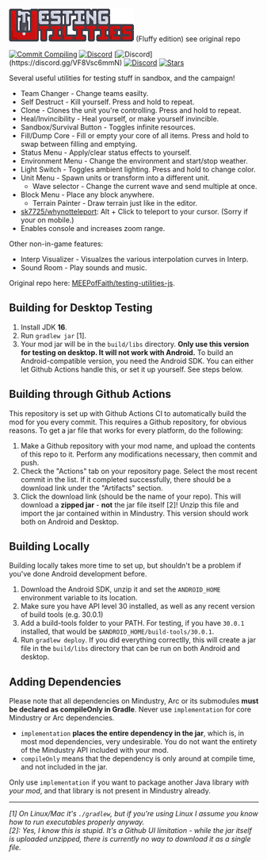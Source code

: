 ![Logo](assets/sprites/settings-banner.png) (Fluffy edition) see original repo

[![Commit Compiling](https://github.com/MEEPofFaith/testing-utilities-java/workflows/Commit%20Testing/badge.svg)](https://github.com/MEEPofFaith/testing-utilities-java/actions/workflows/commitTest.yml)
[![Discord](https://img.shields.io/discord/704355237246402721.svg?logo=discord&logoColor=white&logoWidth=20&labelColor=ffd37f&label=Mindustry)](https://discord.com/invite/mindustry)
[![Discord](https://img.shields.io/discord/704355237246402721.svg?logo=discord&logoColor=white&logoWidth=20&labelColor=181818&label=de_)](https://discord.gg/VF8Vsc6mmN)
[![Discord](https://img.shields.io/discord/704355237246402721.svg?logo=discord&logoColor=white&logoWidth=20&labelColor=8a1a1a&label=Avant)](https://discord.gg/V6ygvgGVqE)
[![Stars](https://img.shields.io/github/stars/MEEPofFaith/testing-utilities-java?label=Star%20the%20mod%20here%21&style=social)]()

Several useful utilities for testing stuff in sandbox, and the campaign!

- Team Changer - Change teams easilty.
- Self Destruct - Kill yourself. Press and hold to repeat.
- Clone - Clones the unit you're controlling. Press and hold to repeat.
- Heal/Invincibility - Heal yourself, or make yourself invincible.
- Sandbox/Survival Button - Toggles infinite resources.
- Fill/Dump Core - Fill or empty your core of all items. Press and hold to swap between filling and emptying.
- Status Menu - Apply/clear status effects to yourself.
- Environment Menu - Change the environment and start/stop weather.
- Light Switch - Toggles ambient lighting. Press and hold to change color.
- Unit Menu - Spawn units or transform into a different unit.
  - Wave selector - Change the current wave and send multiple at once.
- Block Menu - Place any block anywhere.
  - Terrain Painter - Draw terrain just like in the editor.
- [sk7725/whynotteleport](https://github.com/sk7725/WhyNotTeleport): Alt + Click to teleport to your cursor. (Sorry if your on mobile.)
- Enables console and increases zoom range.

Other non-in-game features:

- Interp Visualizer - Visualzes the various interpolation curves in Interp.
- Sound Room - Play sounds and music.

Original repo here: [MEEPofFaith/testing-utilities-js](https://github.com/MEEPofFaith/testing-utilities-js).

## Building for Desktop Testing

1. Install JDK **16**.
2. Run `gradlew jar` [1].
3. Your mod jar will be in the `build/libs` directory. **Only use this version for testing on desktop. It will not work with Android.**
To build an Android-compatible version, you need the Android SDK. You can either let Github Actions handle this, or set it up yourself. See steps below.

## Building through Github Actions

This repository is set up with Github Actions CI to automatically build the mod for you every commit. This requires a Github repository, for obvious reasons.
To get a jar file that works for every platform, do the following:
1. Make a Github repository with your mod name, and upload the contents of this repo to it. Perform any modifications necessary, then commit and push. 
2. Check the "Actions" tab on your repository page. Select the most recent commit in the list. If it completed successfully, there should be a download link under the "Artifacts" section. 
3. Click the download link (should be the name of your repo). This will download a **zipped jar** - **not** the jar file itself [2]! Unzip this file and import the jar contained within in Mindustry. This version should work both on Android and Desktop.

## Building Locally

Building locally takes more time to set up, but shouldn't be a problem if you've done Android development before.
1. Download the Android SDK, unzip it and set the `ANDROID_HOME` environment variable to its location.
2. Make sure you have API level 30 installed, as well as any recent version of build tools (e.g. 30.0.1)
3. Add a build-tools folder to your PATH. For testing, if you have `30.0.1` installed, that would be `$ANDROID_HOME/build-tools/30.0.1`.
4. Run `gradlew deploy`. If you did everything correctlly, this will create a jar file in the `build/libs` directory that can be run on both Android and desktop. 

## Adding Dependencies

Please note that all dependencies on Mindustry, Arc or its submodules **must be declared as compileOnly in Gradle**. Never use `implementation` for core Mindustry or Arc dependencies. 

- `implementation` **places the entire dependency in the jar**, which is, in most mod dependencies, very undesirable. You do not want the entirety of the Mindustry API included with your mod.
- `compileOnly` means that the dependency is only around at compile time, and not included in the jar.

Only use `implementation` if you want to package another Java library *with your mod*, and that library is not present in Mindustry already.

--- 

*[1]* *On Linux/Mac it's `./gradlew`, but if you're using Linux I assume you know how to run executables properly anyway.*  
*[2]: Yes, I know this is stupid. It's a Github UI limitation - while the jar itself is uploaded unzipped, there is currently no way to download it as a single file.*
